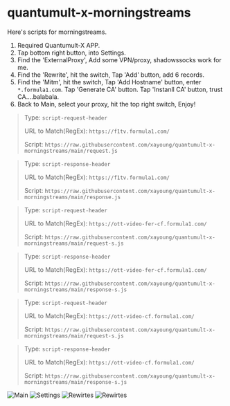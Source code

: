 # quantumult-x-morningstreams

Here's scripts for morningstreams.

1. Required Quantumult-X APP.
2. Tap bottom right button, into Settings.
3. Find the 'ExternalProxy', Add some VPN/proxy, shadowssocks work for me.
4. Find the 'Rewrite', hit the switch, Tap 'Add' button, add 6 records.
5. Find the 'Mitm', hit the switch, Tap 'Add Hostname' button, enter `*.formula1.com`. Tap 'Generate CA' button. Tap 'Instanll CA' button, trust CA....balabala.
6. Back to Main, select your proxy, hit the top right switch, Enjoy!

>Type: `script-request-header`
>
>URL to Match(RegEx): `https://f1tv.formula1.com/`
>
>Script: `https://raw.githubusercontent.com/xayoung/quantumult-x-morningstreams/main/request.js`
 
>Type: `script-response-header`
>
>URL to Match(RegEx): `https://f1tv.formula1.com/`
>
>Script: `https://raw.githubusercontent.com/xayoung/quantumult-x-morningstreams/main/response.js`

>Type: `script-request-header`
>
>URL to Match(RegEx): `https://ott-video-fer-cf.formula1.com/`
>
>Script: `https://raw.githubusercontent.com/xayoung/quantumult-x-morningstreams/main/request-s.js`
 
>Type: `script-response-header`
>
>URL to Match(RegEx): `https://ott-video-fer-cf.formula1.com/`
>
>Script: `https://raw.githubusercontent.com/xayoung/quantumult-x-morningstreams/main/response-s.js`

>Type: `script-request-header`
>
>URL to Match(RegEx): `https://ott-video-cf.formula1.com/`
>
>Script: `https://raw.githubusercontent.com/xayoung/quantumult-x-morningstreams/main/request-s.js`
 
>Type: `script-response-header`
>
>URL to Match(RegEx): `https://ott-video-cf.formula1.com/`
>
>Script: `https://raw.githubusercontent.com/xayoung/quantumult-x-morningstreams/main/response-s.js`
 
![Main](https://github.com/xayoung/quantumult-x-morningstreams/blob/main/imgs/main.PNG)
![Settings](https://github.com/xayoung/quantumult-x-morningstreams/blob/main/imgs/settings.PNG)
![Rewirtes](https://github.com/xayoung/quantumult-x-morningstreams/blob/main/imgs/rewirtes_00.PNG)
![Rewirtes](https://github.com/xayoung/quantumult-x-morningstreams/blob/main/imgs/rewirtes_01.PNG)
